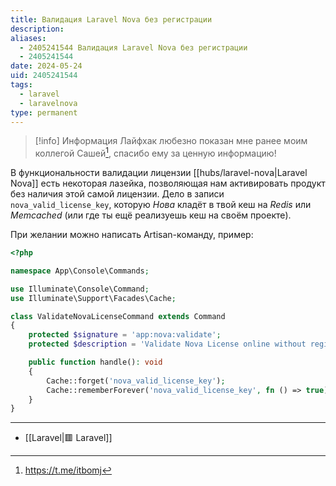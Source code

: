 ```yaml
---
title: Валидация Laravel Nova без регистрации
description: 
aliases:
  - 2405241544 Валидация Laravel Nova без регистрации
  - 2405241544
date: 2024-05-24
uid: 2405241544
tags:
  - laravel
  - laravelnova
type: permanent
---
```


> [!info] Информация
> Лайфхак любезно показан мне ранее моим коллегой Сашей[^src], спасибо ему за ценную информацию!

В функциональности валидации лицензии [[hubs/laravel-nova|Laravel Nova]] есть некоторая лазейка, позволяющая нам активировать продукт без наличия этой самой лицензии. Дело в записи `nova_valid_license_key`, которую *Нова* кладёт в твой кеш на *Redis* или *Memcached* (или где ты ещё реализуешь кеш на своём проекте).

При желании можно написать Artisan-команду, пример:

```php
<?php

namespace App\Console\Commands;

use Illuminate\Console\Command;
use Illuminate\Support\Facades\Cache;

class ValidateNovaLicenseCommand extends Command
{
    protected $signature = 'app:nova:validate';
    protected $description = 'Validate Nova License online without registration';

    public function handle(): void
    {
        Cache::forget('nova_valid_license_key');
        Cache::rememberForever('nova_valid_license_key', fn () => true);
    }
}
```

---

- [[Laravel|🟥 Laravel]]

[^src]: https://t.me/itbomj
